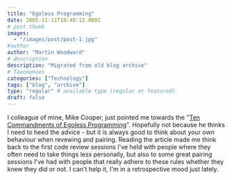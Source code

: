 ```yaml
---
title: "Egoless Programming"
date: 2005-11-11T18:40:12.000Z
# post thumb
images:
  - "/images/post/post-1.jpg"
#author
author: "Martin Woodward"
# description
description: "Migrated from old blog archive"
# Taxonomies
categories: ["Technology"]
tags: ["blog", "archive"]
type: "regular" # available type (regular or featured)
draft: false
---
```


I colleague of mine, Mike Cooper, just pointed me towards the "[Ten Commandments of Egoless Programming](http://news.zdnet.co.uk/business/employment/0,39020648,2111465,00.htm)".  Hopefully not because he thinks I need to heed the advice - but it is always good to think about your own behaviour when revewing and pairing.  Reading the article made me think back to the first code review sessions I've held with people where they often need to take things less personally, but also to some great pairing sessions I've had with people that really adhere to these rules whether they knew they did or not.  I can't help it, I'm in a retrospective mood just lately.